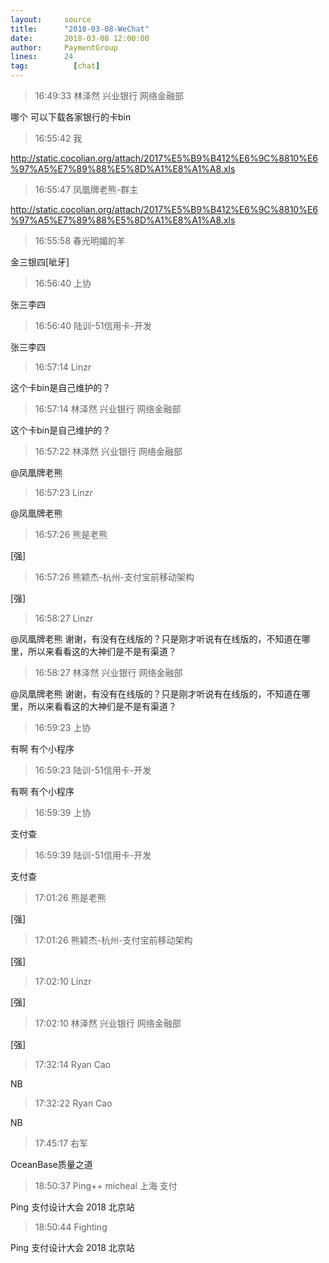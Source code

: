 ```yaml
---
layout:     source 
title:      "2018-03-08-WeChat"
date:       2018-03-08 12:00:00
author:     PaymentGroup
lines:      24 
tag:		  [chat]
---
```

> 16:49:33  林泽然 兴业银行 网络金融部  
   
哪个 可以下载各家银行的卡bin  
   
> 16:55:42  我  
   
http://static.cocolian.org/attach/2017%E5%B9%B412%E6%9C%8810%E6%97%A5%E7%89%88%E5%8D%A1%E8%A1%A8.xls  
   
> 16:55:47  凤凰牌老熊-群主  
   
http://static.cocolian.org/attach/2017%E5%B9%B412%E6%9C%8810%E6%97%A5%E7%89%88%E5%8D%A1%E8%A1%A8.xls  
   
> 16:55:58  春光明媚的羊  
   
金三银四[呲牙]  
   
> 16:56:40  上协  
   
张三李四  
   
> 16:56:40  陆训-51信用卡-开发  
   
张三李四  
   
> 16:57:14  Linzr  
   
这个卡bin是自己维护的？  
   
> 16:57:14  林泽然 兴业银行 网络金融部  
   
这个卡bin是自己维护的？  
   
> 16:57:22  林泽然 兴业银行 网络金融部  
   
@凤凰牌老熊   
   
> 16:57:23  Linzr  
   
@凤凰牌老熊   
   
> 16:57:26  熊是老熊  
   
[强]  
   
> 16:57:26  熊颖杰-杭州-支付宝前移动架构  
   
[强]  
   
> 16:58:27  Linzr  
   
@凤凰牌老熊  谢谢，有没有在线版的？只是刚才听说有在线版的，不知道在哪里，所以来看看这的大神们是不是有渠道？  
   
> 16:58:27  林泽然 兴业银行 网络金融部  
   
@凤凰牌老熊  谢谢，有没有在线版的？只是刚才听说有在线版的，不知道在哪里，所以来看看这的大神们是不是有渠道？  
   
> 16:59:23  上协  
   
有啊 有个小程序   
   
> 16:59:23  陆训-51信用卡-开发  
   
有啊 有个小程序   
   
> 16:59:39  上协  
   
支付查  
   
> 16:59:39  陆训-51信用卡-开发  
   
支付查  
   
> 17:01:26  熊是老熊  
   
[强]  
   
> 17:01:26  熊颖杰-杭州-支付宝前移动架构  
   
[强]  
   
> 17:02:10  Linzr  
   
[强]  
   
> 17:02:10  林泽然 兴业银行 网络金融部  
   
[强]  
   
> 17:32:14  Ryan Cao  
   
NB  
   
> 17:32:22  Ryan Cao  
   
NB  
   
> 17:45:17  右军  
   
OceanBase质量之道  
   
> 18:50:37  Ping++ micheal 上海 支付   
   
Ping   支付设计大会 2018 北京站  
   
> 18:50:44  Fighting  
   
Ping   支付设计大会 2018 北京站  
   
